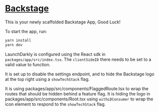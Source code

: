 # [Backstage](https://backstage.io)

This is your newly scaffolded Backstage App, Good Luck!

To start the app, run:

```sh
yarn install
yarn dev
```

LaunchDarkly is configured using the React sdk in `packages/app/src/index.tsx`. The `clientSideID` there needs to be set to a valid value to function.

It is set up to disable the settings endpoint, and to hide the Backstage logo at the top right using a `showTechStack` flag.

It is using packages/app/src/components/FlaggedRoute.tsx to wrap the routes that should be hidden behind a feature flag.
It is hiding the logo in packages/app/src/components/Root.tsx using `withLDConsumer` to wrap the icon element to respond to the `showTechStack` flag.
